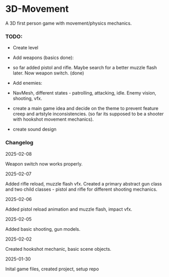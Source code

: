 # 3D-Movement
A 3D first person game with movement/physics mechanics.

### TODO:
- Create level
 
- Add weapons (basics done):
- so far added pistol and rifle. Maybe search for a better muzzle flash later. Now weapon switch. (done)

- Add enemies:
- NavMesh, different states - patrolling, attacking, idle. Enemy vision, shooting, vfx.


- create a main game idea and decide on the theme to prevent feature creep and artstyle inconsistencies. (so far its supposed to be a shooter with hookshot movement mechanics).
- create sound design

### Changelog 
2025-02-08

Weapon switch now works properly. 

2025-02-07

Added rifle reload, muzzle flash vfx. Created a primary abstract gun class and two child classes - pistol and rifle for different shooting mechanics.

2025-02-06

Added pistol reload animation and muzzle flash, impact vfx.

2025-02-05

Added basic shooting, gun models.

2025-02-02

Created hookshot mechanic, basic scene objects.

2025-01-30

Inital game files, created project, setup repo
